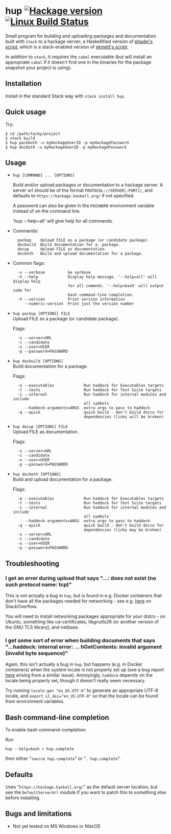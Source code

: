 # hup [![Hackage version](https://img.shields.io/hackage/v/hup.svg?label=Hackage)](https://hackage.haskell.org/package/hup) [![Linux Build Status](https://img.shields.io/travis/phlummox/hup.svg?label=Linux%20build)](https://travis-ci.org/phlummox/hup) 

Small program for building and uploading packages and documentation
built with `stack` to a hackage server; a Haskellified version of
[phadej's script](https://github.com/phadej/binary-orphans/blob/master/hackage-docs.sh),
which is a stack-enabled version of [ekmett's script](https://github.com/ekmett/lens/blob/master/scripts/hackage-docs.sh).

In addition to `stack`, it requires the `cabal` executable
(but will install an appropriate `cabal` if it doesn't find one in the
binaries for the package snapshot your project is using).

## Installation

Install in the standard Stack way with `stack install hup`.

## Quick usage

Try:

~~~ 
$ cd /path/to/my/project
$ stack build
$ hup packboth -u myHackageUserID -p myHackagePassword
$ hup docboth -u myHackageUserID -p myHackagePassword 
~~~

## Usage

* `hup [COMMAND] ... [OPTIONS]`
   
  Build and/or upload packages or documentation to a hackage server. A server
  url should be of the format `PROTOCOL://SERVER[:PORT]/`, and defaults to
  `https://hackage.haskell.org/` if not specified.

  A password can also be given in the `PASSWORD` environment variable instead
  of on the command line.
  
  'hup --help=all' will give help for all commands.

* Commands:

        packup    Upload FILE as a package (or candidate package).
        docbuild  Build documentation for a  package.
        docup     Upload FILE as documentation.
        docboth   Build and upload documentation for a package.


* Common flags:
  
        -v --verbose          be verbose
        -h --help             Display help message. '--help=all' will display help
                              for all commnds. '--help=bash' will output code for
                              bash command-line completion.
        -V --version          Print version information
           --numeric-version  Print just the version number


* `hup packup [OPTIONS] FILE`  
  Upload FILE as a package (or candidate package).

  Flags:  

        -s --server=URL       
        -c --candidate        
        -u --user=USER        
        -p --password=PASSWORD  


* `hup docbuild [OPTIONS]`   
  Build documentation for a  package.

  Flags:

        -e --executables             Run haddock for Executables targets
        -t --tests                   Run haddock for Test Suite targets
        -i --internal                Run haddock for internal modules and include
                                     all symbols
           --haddock-arguments=ARGS  extra args to pass to haddock
        -q --quick                   quick build - don't build docco for
                                     dependencies (links will be broken)

* `hup docup [OPTIONS] FILE`  
  Upload FILE as documentation.

  Flags:

        -s --server=URL       
        -c --candidate        
        -u --user=USER        
        -p --password=PASSWORD

* `hup docboth [OPTIONS]`  
  Build and upload documentation for a package.

  Flags:

        -e --executables             Run haddock for Executables targets
        -t --tests                   Run haddock for Test Suite targets
        -i --internal                Run haddock for internal modules and include
                                     all symbols
           --haddock-arguments=ARGS  extra args to pass to haddock
        -q --quick                   quick build - don't build docco for
                                     dependencies (links may be broken)
        -s --server=URL            
        -c --candidate             
        -u --user=USER             
        -p --password=PASSWORD      

## Troubleshooting

### I get an error during upload that says "...: does not exist (no such protocol name: tcp)"

This is not actually a bug in `hup`, but is found in e.g. Docker containers
that don't have all the packages needed for networking - see e.g. 
[here](https://stackoverflow.com/questions/46322773/yesod-app-in-docker-container-cant-make-network-requests) on StackOverflow.

You will need to install networking packages appropriate for your distro - on Ubuntu, something like ca-certificates, libgnutls28 (or another version of the GNU TLS library), and netbase.  

### I get some sort of error when building documents that says "...haddock: internal error: ... hGetContents: invalid argument (invalid byte sequence)"

Again, this isn't actually a bug in `hup`, but happens (e.g. in Docker
containers) when the system locale is not properly set up (see a bug report
[here](https://bugs.debian.org/cgi-bin/bugreport.cgi?bug=871839) arising from a
similar issue). Annoyingly, `haddock` depends on the locale being properly set,
though it doesn't really seem necessary.

Try running `locale-gen "en_US.UTF-8"` to generate an appropriate UTF-8
locale, and `export LC_ALL="en_US.UTF-8"` so that the locale can be found
from environment variables. 

## Bash command-line completion

To enable bash command-completion:

Run 

    hup --help=bash > hup.complete

then either "`source hup.complete`" or "`. hup.complete`".

## Defaults

Uses "`https://hackage.haskell.org/`" as the default server location,
but see the `DefaultServerUrl` module if you want to patch this to
something else before installing.    


## Bugs and limitations

- Not yet tested on MS Windows or MacOS


